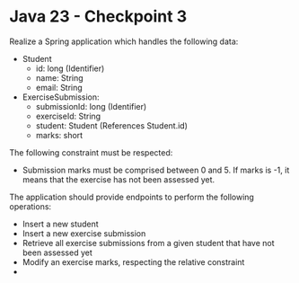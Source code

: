 # Java 23 - Checkpoint 3
Realize a Spring application which handles the following data:
- Student
  - id: long (Identifier)
  - name: String
  - email: String
- ExerciseSubmission:
  - submissionId: long (Identifier) 
  - exerciseId: String
  - student: Student (References Student.id)
  - marks: short
  
The following constraint must be respected:
- Submission marks must be comprised between 0 and 5. If marks is -1, it means that the exercise has not been assessed yet.

The application should provide endpoints to perform the following operations:
- Insert a new student
- Insert a new exercise submission
- Retrieve all exercise submissions from a given student that have not been assessed yet
- Modify an exercise marks, respecting the relative constraint
- 
